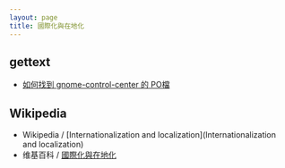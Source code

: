 ```yaml
---
layout: page
title: 國際化與在地化
---
```


## gettext

* [如何找到 gnome-control-center 的 PO檔](/book-ubuntu-qna/read/case/i18n/gettext-gnome-control-center.html)

## Wikipedia

* Wikipedia / [Internationalization and localization](Internationalization and localization)
* 维基百科 / [國際化與在地化](https://zh.wikipedia.org/zh-tw/國際化與在地化)
